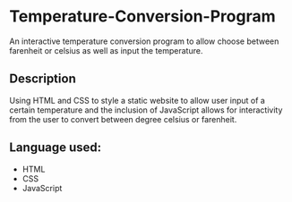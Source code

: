 # Temperature-Conversion-Program
An interactive temperature conversion program to allow choose between farenheit or celsius as well as input the temperature.

## Description
Using HTML and CSS to style a static website to allow user input of a certain temperature and the inclusion of JavaScript allows for interactivity from the user to convert between degree celsius or farenheit.

## Language used:
* HTML
* CSS
* JavaScript


